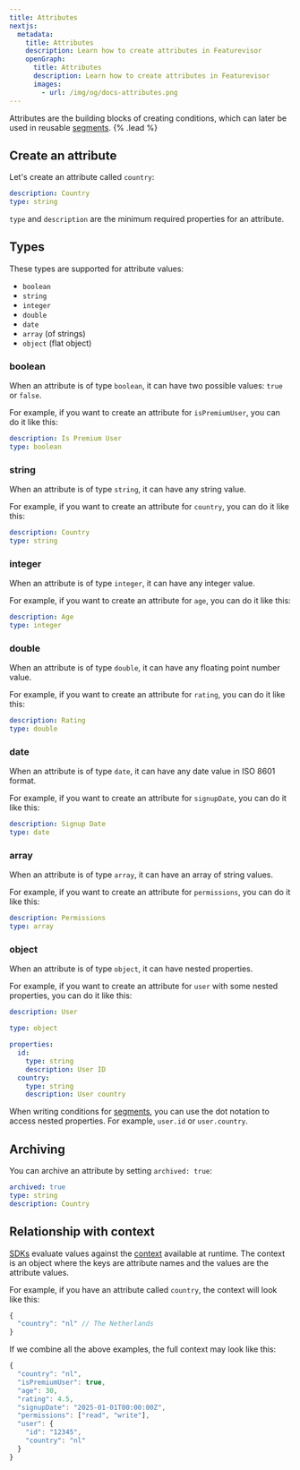 ```yaml
---
title: Attributes
nextjs:
  metadata:
    title: Attributes
    description: Learn how to create attributes in Featurevisor
    openGraph:
      title: Attributes
      description: Learn how to create attributes in Featurevisor
      images:
        - url: /img/og/docs-attributes.png
---
```


Attributes are the building blocks of creating conditions, which can later be used in reusable [segments](/docs/segments/). {% .lead %}

## Create an attribute

Let's create an attribute called `country`:

```yml {% path="attributes/country.yml" %}
description: Country
type: string
```

`type` and `description` are the minimum required properties for an attribute.

## Types

These types are supported for attribute values:

- `boolean`
- `string`
- `integer`
- `double`
- `date`
- `array` (of strings)
- `object` (flat object)

### boolean

When an attribute is of type `boolean`, it can have two possible values: `true` or `false`.

For example, if you want to create an attribute for `isPremiumUser`, you can do it like this:

```yml {% path="attributes/isPremiumUser.yml" %}
description: Is Premium User
type: boolean
```

### string

When an attribute is of type `string`, it can have any string value.

For example, if you want to create an attribute for `country`, you can do it like this:

```yml {% path="attributes/country.yml" %}
description: Country
type: string
```

### integer

When an attribute is of type `integer`, it can have any integer value.

For example, if you want to create an attribute for `age`, you can do it like this:

```yml {% path="attributes/age.yml" %}
description: Age
type: integer
```

### double

When an attribute is of type `double`, it can have any floating point number value.

For example, if you want to create an attribute for `rating`, you can do it like this:

```yml {% path="attributes/rating.yml" %}
description: Rating
type: double
```

### date

When an attribute is of type `date`, it can have any date value in ISO 8601 format.

For example, if you want to create an attribute for `signupDate`, you can do it like this:

```yml {% path="attributes/signupDate.yml" %}
description: Signup Date
type: date
```

### array

When an attribute is of type `array`, it can have an array of string values.

For example, if you want to create an attribute for `permissions`, you can do it like this:

```yml {% path="attributes/permissions.yml" %}
description: Permissions
type: array
```

### object

When an attribute is of type `object`, it can have nested properties.

For example, if you want to create an attribute for `user` with some nested properties, you can do it like this:

```yml {% path="attributes/user.yml" %}
description: User

type: object

properties:
  id:
    type: string
    description: User ID
  country:
    type: string
    description: User country
```

When writing conditions for [segments](/docs/segments/), you can use the dot notation to access nested properties. For example, `user.id` or `user.country`.

## Archiving

You can archive an attribute by setting `archived: true`:

```yml {% path="attributes/country.yml" %}
archived: true
type: string
description: Country
```

## Relationship with context

[SDKs](/docs/sdks/) evaluate values against the [context](/docs/sdks/javascript/#context) available at runtime. The context is an object where the keys are attribute names and the values are the attribute values.

For example, if you have an attribute called `country`, the context will look like this:

```js
{
  "country": "nl" // The Netherlands
}
```

If we combine all the above examples, the full context may look like this:

```js
{
  "country": "nl",
  "isPremiumUser": true,
  "age": 30,
  "rating": 4.5,
  "signupDate": "2025-01-01T00:00:00Z",
  "permissions": ["read", "write"],
  "user": {
    "id": "12345",
    "country": "nl"
  }
}
```
